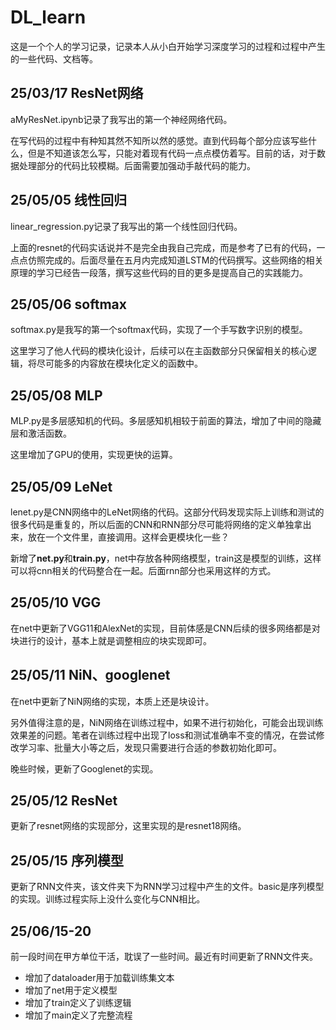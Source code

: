 # DL_learn
这是一个个人的学习记录，记录本人从小白开始学习深度学习的过程和过程中产生的一些代码、文档等。
## 25/03/17 ResNet网络
aMyResNet.ipynb记录了我写出的第一个神经网络代码。

在写代码的过程中有种知其然不知所以然的感觉。直到代码每个部分应该写些什么，但是不知道该怎么写，只能对着现有代码一点点模仿着写。目前的话，对于数据处理部分的代码比较模糊。后面需要加强动手敲代码的能力。

## 25/05/05 线性回归
linear_regression.py记录了我写出的第一个线性回归代码。

上面的resnet的代码实话说并不是完全由我自己完成，而是参考了已有的代码，一点点仿照完成的。后面尽量在五月内完成知道LSTM的代码撰写。这些网络的相关原理的学习已经告一段落，撰写这些代码的目的更多是提高自己的实践能力。

## 25/05/06 softmax
softmax.py是我写的第一个softmax代码，实现了一个手写数字识别的模型。

这里学习了他人代码的模块化设计，后续可以在主函数部分只保留相关的核心逻辑，将尽可能多的内容放在模块化定义的函数中。

## 25/05/08 MLP
MLP.py是多层感知机的代码。多层感知机相较于前面的算法，增加了中间的隐藏层和激活函数。

这里增加了GPU的使用，实现更快的运算。

## 25/05/09 LeNet
lenet.py是CNN网络中的LeNet网络的代码。这部分代码发现实际上训练和测试的很多代码是重复的，所以后面的CNN和RNN部分尽可能将网络的定义单独拿出来，放在一个文件里，直接调用。这样会更模块化一些？

新增了**net.py**和**train.py**，net中存放各种网络模型，train这是模型的训练，这样可以将cnn相关的代码整合在一起。后面rnn部分也采用这样的方式。

## 25/05/10 VGG
在net中更新了VGG11和AlexNet的实现，目前体感是CNN后续的很多网络都是对块进行的设计，基本上就是调整相应的块实现即可。

## 25/05/11 NiN、googlenet
在net中更新了NiN网络的实现，本质上还是块设计。

另外值得注意的是，NiN网络在训练过程中，如果不进行初始化，可能会出现训练效果差的问题。笔者在训练过程中出现了loss和测试准确率不变的情况，在尝试修改学习率、批量大小等之后，发现只需要进行合适的参数初始化即可。

晚些时候，更新了Googlenet的实现。

## 25/05/12 ResNet
更新了resnet网络的实现部分，这里实现的是resnet18网络。

## 25/05/15 序列模型
更新了RNN文件夹，该文件夹下为RNN学习过程中产生的文件。basic是序列模型的实现。训练过程实际上没什么变化与CNN相比。

## 25/06/15-20
前一段时间在甲方单位干活，耽误了一些时间。最近有时间更新了RNN文件夹。
* 增加了dataloader用于加载训练集文本
* 增加了net用于定义模型
* 增加了train定义了训练逻辑
* 增加了main定义了完整流程
